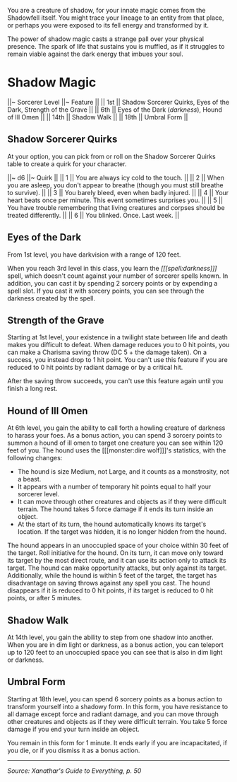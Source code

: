 You are a creature of shadow, for your innate magic comes from the Shadowfell itself. You might trace your lineage to an entity from that place, or perhaps you were exposed to its fell energy and transformed by it.

The power of shadow magic casts a strange pall over your physical presence. The spark of life that sustains you is muffled, as if it struggles to remain viable against the dark energy that imbues your soul.

# Shadow Magic

||~ Sorcerer Level ||~ Feature ||
|| 1st || Shadow Sorcerer Quirks, Eyes of the Dark, Strength of the Grave ||
|| 6th || Eyes of the Dark (_darkness_), Hound of Ill Omen ||
|| 14th || Shadow Walk ||
|| 18th || Umbral Form ||

## Shadow Sorcerer Quirks

At your option, you can pick from or roll on the Shadow Sorcerer Quirks table to create a quirk for your character.

||~ d6 ||~ Quirk ||
|| 1 || You are always icy cold to the touch. ||
|| 2 || When you are asleep, you don't appear to breathe (though you must still breathe to survive). ||
|| 3 || You barely bleed, even when badly injured. ||
|| 4 || Your heart beats once per minute. This event sometimes surprises you. ||
|| 5 || You have trouble remembering that living creatures and corpses should be treated differently. ||
|| 6 || You blinked. Once. Last week. ||

## Eyes of the Dark

From 1st level, you have darkvision with a range of 120 feet.

When you reach 3rd level in this class, you learn the _[[[spell:darkness]]]_ spell, which doesn't count against your number of sorcerer spells known. In addition, you can cast it by spending 2 sorcery points or by expending a spell slot. If you cast it with sorcery points, you can see through the darkness created by the spell.

## Strength of the Grave

Starting at 1st level, your existence in a twilight state between life and death makes you difficult to defeat. When damage reduces you to 0 hit points, you can make a Charisma saving throw (DC 5 + the damage taken). On a success, you instead drop to 1 hit point. You can't use this feature if you are reduced to 0 hit points by radiant damage or by a critical hit.

After the saving throw succeeds, you can't use this feature again until you finish a long rest.

## Hound of Ill Omen

At 6th level, you gain the ability to call forth a howling creature of darkness to harass your foes. As a bonus action, you can spend 3 sorcery points to summon a hound of ill omen to target one creature you can see within 120 feet of you. The hound uses the [[[monster:dire wolf]]]'s statistics, with the following changes:

* The hound is size Medium, not Large, and it counts as a monstrosity, not a beast.
* It appears with a number of temporary hit points equal to half your sorcerer level.
* It can move through other creatures and objects as if they were difficult terrain. The hound takes 5 force damage if it ends its turn inside an object.
* At the start of its turn, the hound automatically knows its target's location. If the target was hidden, it is no longer hidden from the hound.

The hound appears in an unoccupied space of your choice within 30 feet of the target. Roll initiative for the hound. On its turn, it can move only toward its target by the most direct route, and it can use its action only to attack its target. The hound can make opportunity attacks, but only against its target. Additionally, while the hound is within 5 feet of the target, the target has disadvantage on saving throws against any spell you cast. The hound disappears if it is reduced to 0 hit points, if its target is reduced to 0 hit points, or after 5 minutes.

## Shadow Walk

At 14th level, you gain the ability to step from one shadow into another. When you are in dim light or darkness, as a bonus action, you can teleport up to 120 feet to an unoccupied space you can see that is also in dim light or darkness.

## Umbral Form

Starting at 18th level, you can spend 6 sorcery points as a bonus action to transform yourself into a shadowy form. In this form, you have resistance to all damage except force and radiant damage, and you can move through other creatures and objects as if they were difficult terrain. You take 5 force damage if you end your turn inside an object.

You remain in this form for 1 minute. It ends early if you are incapacitated, if you die, or if you dismiss it as a bonus action.

----

*Source: Xanathar's Guide to Everything, p. 50*
